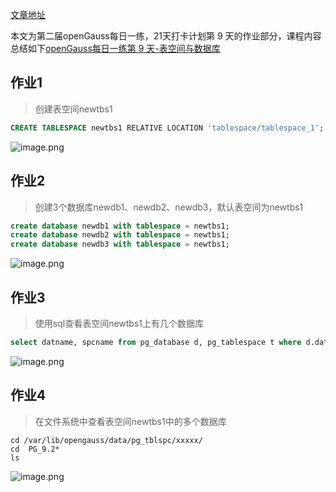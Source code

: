 [文章地址](https://www.modb.pro/db/571093)

本文为第二届openGauss每日一练，21天打卡计划第 9 天的作业部分，课程内容总结如下[openGauss每日一练第 9 天-表空间与数据库](https://www.modb.pro/db/571087)

## 作业1
>创建表空间newtbs1

```sql
CREATE TABLESPACE newtbs1 RELATIVE LOCATION 'tablespace/tablespace_1';
```
![image.png](https://oss-emcsprod-public.modb.pro/image/editor/20221202-4ad975cb-0ec7-4284-af02-c7b95645b9ee.png)

## 作业2
> 创建3个数据库newdb1、newdb2、newdb3，默认表空间为newtbs1
```sql
create database newdb1 with tablespace = newtbs1;
create database newdb2 with tablespace = newtbs1;
create database newdb3 with tablespace = newtbs1;
```
![image.png](https://oss-emcsprod-public.modb.pro/image/editor/20221202-175e5ca0-e60a-4c6b-b9b4-f9b1e87783e3.png)


## 作业3
> 使用sql查看表空间newtbs1上有几个数据库
```sql
select datname, spcname from pg_database d, pg_tablespace t where d.dattablespace = t.oid and t.spcname = 'newtbs';
```
![image.png](https://oss-emcsprod-public.modb.pro/image/editor/20221202-b5ff035b-51b2-46c2-93d8-55364d1e4295.png)

## 作业4
> 在文件系统中查看表空间newtbs1中的多个数据库
```
cd /var/lib/opengauss/data/pg_tblspc/xxxxx/
cd  PG_9.2* 
ls
```
![image.png](https://oss-emcsprod-public.modb.pro/image/editor/20221202-5fcf5b0a-1857-4160-aa87-954e35161109.png)


